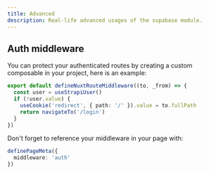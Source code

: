 ```yaml
---
title: Advanced
description: Real-life advanced usages of the supabase module.
---
```


## Auth middleware

You can protect your authenticated routes by creating a custom composable in your project, here is an example:

```ts [middleware/useAuthMiddleware.ts]
export default defineNuxtRouteMiddleware((to, _from) => {
  const user = useStrapiUser()
  if (!user.value) {
    useCookie('redirect', { path: '/' }).value = to.fullPath
    return navigateTo('/login')
  }
})
```

Don't forget to reference your middleware in your page with:

```ts [pages/my-page.vue]
definePageMeta({
  middleware: 'auth'
})
```

